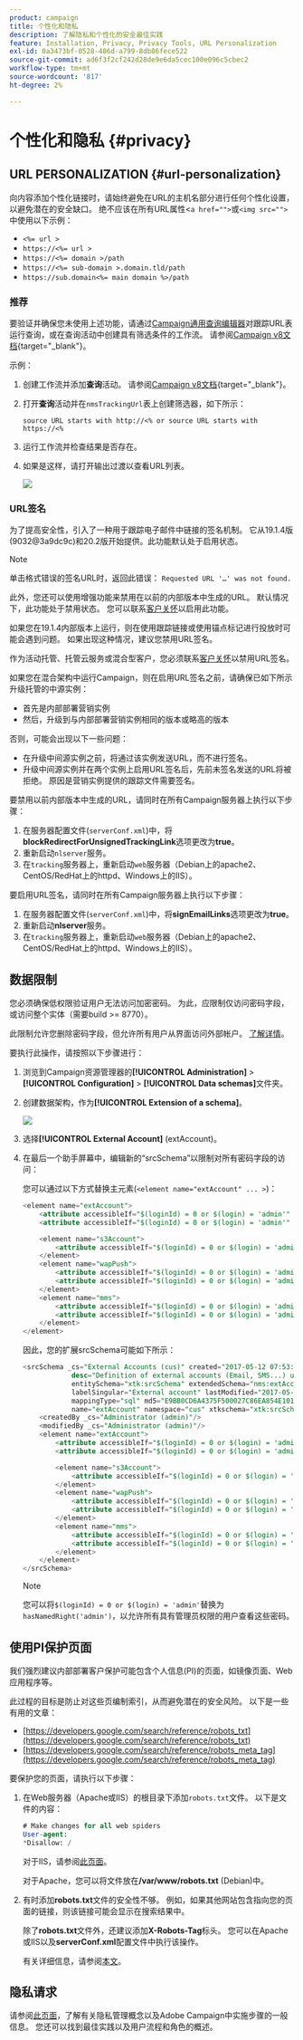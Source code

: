 ```yaml
---
product: campaign
title: 个性化和隐私
description: 了解隐私和个性化的安全最佳实践
feature: Installation, Privacy, Privacy Tools, URL Personalization
exl-id: 0a3473bf-0528-486d-a799-8db86fece522
source-git-commit: ad6f3f2cf242d28de9e6da5cec100e096c5cbec2
workflow-type: tm+mt
source-wordcount: '817'
ht-degree: 2%

---
```


# 个性化和隐私 {#privacy}

## URL PERSONALIZATION {#url-personalization}

向内容添加个性化链接时，请始终避免在URL的主机名部分进行任何个性化设置，以避免潜在的安全缺口。 绝不应该在所有URL属性&lt;`a href="">`或`<img src="">`中使用以下示例：

* `<%= url >`
* `https://<%= url >`
* `https://<%= domain >/path`
* `https://<%= sub-domain >.domain.tld/path`
* `https://sub.domain<%= main domain %>/path`

### 推荐

要验证并确保您未使用上述功能，请通过[Campaign通用查询编辑器](../../platform/using/about-queries-in-campaign.md)对跟踪URL表运行查询，或在查询活动中创建具有筛选条件的工作流。 请参阅[Campaign v8文档](https://experienceleague.adobe.com/docs/campaign/automation/workflows/wf-activities/targeting-activities/query.html?lang=zh-Hans){target="_blank"}。

示例：

1. 创建工作流并添加&#x200B;**查询**&#x200B;活动。 请参阅[Campaign v8文档](https://experienceleague.adobe.com/docs/campaign/automation/workflows/wf-activities/targeting-activities/query.html?lang=zh-Hans){target="_blank"}。

1. 打开&#x200B;**查询**&#x200B;活动并在`nmsTrackingUrl`表上创建筛选器，如下所示：

   `source URL starts with http://<% or source URL starts with https://<%`

1. 运行工作流并检查结果是否存在。

1. 如果是这样，请打开输出过渡以查看URL列表。

   ![](assets/privacy-query-dynamic-url.png)


### URL签名

为了提高安全性，引入了一种用于跟踪电子邮件中链接的签名机制。 它从19.1.4版(9032@3a9dc9c)和20.2版开始提供。此功能默认处于启用状态。

>[!NOTE]
>
>单击格式错误的签名URL时，返回此错误： `Requested URL '…' was not found.`

此外，您还可以使用增强功能来禁用在以前的内部版本中生成的URL。 默认情况下，此功能处于禁用状态。 您可以联系[客户关怀](https://helpx.adobe.com/cn/enterprise/admin-guide.html/enterprise/using/support-for-experience-cloud.ug.html)以启用此功能。

如果您在19.1.4内部版本上运行，则在使用跟踪链接或使用锚点标记进行投放时可能会遇到问题。 如果出现这种情况，建议您禁用URL签名。

作为活动托管、托管云服务或混合型客户，您必须联系[客户关怀](https://helpx.adobe.com/cn/enterprise/using/support-for-experience-cloud.html)以禁用URL签名。

如果您在混合架构中运行Campaign，则在启用URL签名之前，请确保已如下所示升级托管的中源实例：

* 首先是内部部署营销实例
* 然后，升级到与内部部署营销实例相同的版本或略高的版本

否则，可能会出现以下一些问题：

* 在升级中间源实例之前，将通过该实例发送URL，而不进行签名。
* 升级中间源实例并在两个实例上启用URL签名后，先前未签名发送的URL将被拒绝。 原因是营销实例提供的跟踪文件需要签名。

要禁用以前内部版本中生成的URL，请同时在所有Campaign服务器上执行以下步骤：

1. 在服务器配置文件(`serverConf.xml`)中，将&#x200B;**blockRedirectForUnsignedTrackingLink**&#x200B;选项更改为&#x200B;**true**。
1. 重新启动`nlserver`服务。
1. 在`tracking`服务器上，重新启动`web`服务器（Debian上的apache2、CentOS/RedHat上的httpd、Windows上的IIS）。

要启用URL签名，请同时在所有Campaign服务器上执行以下步骤：

1. 在服务器配置文件(`serverConf.xml`)中，将&#x200B;**signEmailLinks**&#x200B;选项更改为&#x200B;**true**。
1. 重新启动&#x200B;**nlserver**&#x200B;服务。
1. 在`tracking`服务器上，重新启动`web`服务器（Debian上的apache2、CentOS/RedHat上的httpd、Windows上的IIS）。

## 数据限制

您必须确保低权限验证用户无法访问加密密码。 为此，应限制仅访问密码字段，或访问整个实体（需要build >= 8770）。

此限制允许您删除密码字段，但允许所有用户从界面访问外部帐户。 [了解详情](../../configuration/using/restricting-pii-view.md)。

要执行此操作，请按照以下步骤进行：

1. 浏览到Campaign资源管理器的&#x200B;**[!UICONTROL Administration]** > **[!UICONTROL Configuration]** > **[!UICONTROL Data schemas]**&#x200B;文件夹。

1. 创建数据架构，作为&#x200B;**[!UICONTROL Extension of a schema]**。

   ![](assets/privacy-data-restriction.png)

1. 选择&#x200B;**[!UICONTROL External Account]** (extAccount)。

1. 在最后一个助手屏幕中，编辑新的“srcSchema”以限制对所有密码字段的访问：

   您可以通过以下方式替换主元素(`<element name="extAccount" ... >`)：

   ```sql
   <element name="extAccount">
       <attribute accessibleIf="$(loginId) = 0 or $(login) = 'admin'" name="password"/>
       <attribute accessibleIf="$(loginId) = 0 or $(login) = 'admin'" name="clientSecret"/>
   
       <element name="s3Account">
           <attribute accessibleIf="$(loginId) = 0 or $(login) = 'admin'" name="awsSecret"/>
       </element>
       <element name="wapPush">
           <attribute accessibleIf="$(loginId) = 0 or $(login) = 'admin'" name="password"/>
           <attribute accessibleIf="$(loginId) = 0 or $(login) = 'admin'" name="clientSecret"/>
       </element>
       <element name="mms">
           <attribute accessibleIf="$(loginId) = 0 or $(login) = 'admin'" name="password"/>
           <attribute accessibleIf="$(loginId) = 0 or $(login) = 'admin'" name="clientSecret"/>
       </element>
   </element>
   ```

   因此，您的扩展srcSchema可能如下所示：

   ```sql
   <srcSchema _cs="External Accounts (cus)" created="2017-05-12 07:53:49.691Z" createdBy-id="0"
               desc="Definition of external accounts (Email, SMS...) used by the modules"
               entitySchema="xtk:srcSchema" extendedSchema="nms:extAccount" img="" label="External Accounts"
               labelSingular="External account" lastModified="2017-05-12 08:33:49.365Z"
               mappingType="sql" md5="E9BB0CD6A4375F500027C86EA854E101" modifiedBy-id="0"
               name="extAccount" namespace="cus" xtkschema="xtk:srcSchema">
       <createdBy _cs="Administrator (admin)"/>
       <modifiedBy _cs="Administrator (admin)"/>
       <element name="extAccount">
           <attribute accessibleIf="$(loginId) = 0 or $(login) = 'admin'" name="password"/>
           <attribute accessibleIf="$(loginId) = 0 or $(login) = 'admin'" name="clientSecret"/>
   
           <element name="s3Account">
               <attribute accessibleIf="$(loginId) = 0 or $(login) = 'admin'" name="awsSecret"/>
           </element>
           <element name="wapPush">
               <attribute accessibleIf="$(loginId) = 0 or $(login) = 'admin'" name="password"/>
               <attribute accessibleIf="$(loginId) = 0 or $(login) = 'admin'" name="clientSecret"/>
           </element>
           <element name="mms">
               <attribute accessibleIf="$(loginId) = 0 or $(login) = 'admin'" name="password"/>
               <attribute accessibleIf="$(loginId) = 0 or $(login) = 'admin'" name="clientSecret"/>
           </element>
       </element>
   </srcSchema>    
   ```

   >[!NOTE]
   >
   >您可以将`$(loginId) = 0 or $(login) = 'admin'`替换为`hasNamedRight('admin')`，以允许所有具有管理员权限的用户查看这些密码。

## 使用PI保护页面

我们强烈建议内部部署客户保护可能包含个人信息(PI)的页面，如镜像页面、Web应用程序等。

此过程的目标是防止对这些页编制索引，从而避免潜在的安全风险。 以下是一些有用的文章：

* [https://developers.google.com/search/reference/robots_txt](https://developers.google.com/search/reference/robots_txt)
* [https://developers.google.com/search/reference/robots_meta_tag](https://developers.google.com/search/reference/robots_meta_tag)

要保护您的页面，请执行以下步骤：

1. 在Web服务器（Apache或IIS）的根目录下添加`robots.txt`文件。 以下是文件的内容：

   ```sql
   # Make changes for all web spiders
   User-agent:
   *Disallow: /
   ```

   对于IIS，请参阅[此页面](https://docs.microsoft.com/en-us/iis/extensions/iis-search-engine-optimization-toolkit/managing-robotstxt-and-sitemap-files)。

   对于Apache，您可以将文件放在&#x200B;**/var/www/robots.txt** (Debian)中。

1. 有时添加&#x200B;**robots.txt**&#x200B;文件的安全性不够。 例如，如果其他网站包含指向您的页面的链接，则该链接可能会显示在搜索结果中。

   除了&#x200B;**robots.txt**&#x200B;文件外，还建议添加&#x200B;**X-Robots-Tag**&#x200B;标头。 您可以在Apache或IIS以及&#x200B;**serverConf.xml**&#x200B;配置文件中执行该操作。

   有关详细信息，请参阅[本文](https://developers.google.com/search/reference/robots_meta_tag)。


## 隐私请求

请参阅[此页面](../../platform/using/privacy-management.md)，了解有关隐私管理概念以及Adobe Campaign中实施步骤的一般信息。 您还可以找到最佳实践以及用户流程和角色的概述。
